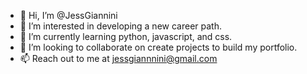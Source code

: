 - 👋 Hi, I’m @JessGiannini
- 👀 I’m interested in developing a new career path.
- 🌱 I’m currently learning python, javascript, and css.
- 💞️ I’m looking to collaborate on create projects to build my portfolio.
- 📫 Reach out to me at jessgiannnini@gmail.com

<!---
JessGiannini/JessGiannini is a ✨ special ✨ repository because its `README.md` (this file) appears on your GitHub profile.
You can click the Preview link to take a look at your changes.
--->
